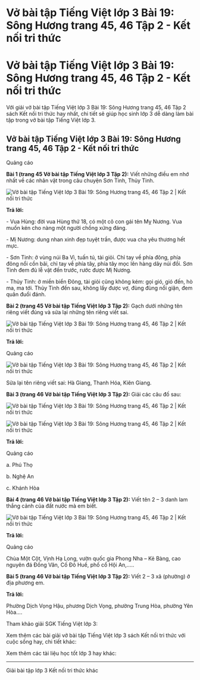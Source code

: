# Vở bài tập Tiếng Việt lớp 3 Bài 19: Sông Hương trang 45, 46 Tập 2 - Kết nối tri thức

# Vở bài tập Tiếng Việt lớp 3 Bài 19: Sông Hương trang 45, 46 Tập 2 - Kết nối tri thức

Với giải vở bài tập Tiếng Việt lớp 3 Bài 19: Sông Hương trang 45, 46 Tập 2 sách Kết nối tri thức hay nhất, chi tiết sẽ giúp học sinh lớp 3 dễ dàng làm bài tập trong vở bài tập Tiếng Việt lớp 3.

## Vở bài tập Tiếng Việt lớp 3 Bài 19: Sông Hương trang 45, 46 Tập 2 - Kết nối tri thức

Quảng cáo

**Bài 1 (trang 45 Vở bài tập Tiếng Việt lớp 3 Tập 2):** Viết những điều em nhớ nhất về các nhân vật trong câu chuyện Sơn Tinh, Thủy Tinh.

![Vở bài tập Tiếng Việt lớp 3 Bài 19: Sông Hương trang 45, 46 Tập 2 | Kết nối tri thức](https://vietjack.com/vbt-tieng-viet-3-kn/images/bai-19-song-huong-140466.PNG)

**Trả lời:**

\- Vua Hùng: đời vua Hùng thứ 18, có một cô con gái tên Mỵ Nương. Vua muốn kén cho nàng một người chồng xứng đáng.

\- Mị Nương: dung nhan xinh đẹp tuyệt trần, được vua cha yêu thương hết mực.

\- Sơn Tinh: ở vùng núi Ba Vì, tuấn tú, tài giỏi. Chỉ tay về phía đông, phía đông nổi cồn bãi, chỉ tay về phía tây, phía tây mọc lên hàng dãy núi đồi. Sơn Tinh đem đủ lễ vật đến trước, rước được Mị Nương.

\- Thủy Tinh: ở miền biển Đông, tài giỏi cũng không kém: gọi gió, gió đến, hò ma, ma tới. Thủy Tinh đến sau, không lấy được vợ, đùng đùng nổi giận, đem quân đuổi đánh.

**Bài 2 (trang 45 Vở bài tập Tiếng Việt lớp 3 Tập 2):** Gạch dưới những tên riêng viết đúng và sửa lại những tên riêng viết sai.

![Vở bài tập Tiếng Việt lớp 3 Bài 19: Sông Hương trang 45, 46 Tập 2 | Kết nối tri thức](https://vietjack.com/vbt-tieng-viet-3-kn/images/bai-19-song-huong-140462.PNG)

**Trả lời:**

Quảng cáo

![Vở bài tập Tiếng Việt lớp 3 Bài 19: Sông Hương trang 45, 46 Tập 2 | Kết nối tri thức](https://vietjack.com/vbt-tieng-viet-3-kn/images/bai-19-song-huong-140464.PNG)

Sửa lại tên riêng viết sai: Hà Giang, Thanh Hóa, Kiên Giang.

**Bài 3 (trang 46 Vở bài tập Tiếng Việt lớp 3 Tập 2):** Giải các câu đố sau:

![Vở bài tập Tiếng Việt lớp 3 Bài 19: Sông Hương trang 45, 46 Tập 2 | Kết nối tri thức](https://vietjack.com/vbt-tieng-viet-3-kn/images/bai-19-song-huong-140467.PNG)

![Vở bài tập Tiếng Việt lớp 3 Bài 19: Sông Hương trang 45, 46 Tập 2 | Kết nối tri thức](https://vietjack.com/vbt-tieng-viet-3-kn/images/bai-19-song-huong-140468.PNG)  


  


**Trả lời:**

Quảng cáo

a. Phú Thọ

b. Nghệ An

c. Khánh Hòa

**Bài 4 (trang 46 Vở bài tập Tiếng Việt lớp 3 Tập 2):** Viết tên 2 – 3 danh lam thắng cảnh của đất nước mà em biết.

![Vở bài tập Tiếng Việt lớp 3 Bài 19: Sông Hương trang 45, 46 Tập 2 | Kết nối tri thức](https://vietjack.com/vbt-tieng-viet-3-kn/images/bai-19-song-huong-140463.PNG)

**Trả lời:**

Quảng cáo

Chùa Một Cột, Vịnh Hạ Long, vườn quốc gia Phong Nha – Kẻ Bàng, cao nguyên đá Đồng Văn, Cố Đô Huế, phố cổ Hội An,…..

**Bài 5 (trang 46 Vở bài tập Tiếng Việt lớp 3 Tập 2):** Viết 2 – 3 xã (phường) ở địa phương em.

**Trả lời:**

Phường Dịch Vọng Hậu, phương Dịch Vọng, phường Trung Hòa, phường Yên Hòa….

Tham khảo giải SGK Tiếng Việt lớp 3:

Xem thêm các bài giải vở bài tập Tiếng Việt lớp 3 sách Kết nối tri thức với cuộc sống hay, chi tiết khác:

Xem thêm các tài liệu học tốt lớp 3 hay khác:

* * *

Giải bài tập lớp 3 Kết nối tri thức khác
